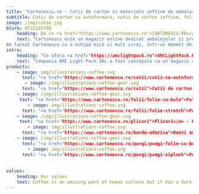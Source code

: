 ```yaml
---
title: "Cartonescu.ro - Cutii de carton si materiale ieftine de ambalare!"
subtitle: Cutii de carton cu autoformare, cutii de carton ieftine, folie cu bule si folie stretch, plicuri curierat autoadezive, plicuri din folie  cu bule, banda adeziva!
image: /img/cutie.jpg
blurb: 0722155788
    heading: De ce <a href="https://www.cartonescu.ro">CARTONESCU.RO</a>?
    text: "Cartonescu este un magazin online dedicat ambalejelor și produselor destinate pregătirii și împachetarii coletelor.
Am lansat Cartonescu cu o echipă mică și mult curaj, într-un moment de creștere accelerată a nevoii de ambalaje. Ne-am ales un nume haios, care vrem să inspire familiaritate și prezență constantă, deoarece ne dorim să devenim acel furnizor care este mereu aproape de clientul său. Asocierea numelui indică miezul afacerii noastre – clasicul carton, simbol al ambalajului in orice forma. Cand spui <a href="https://www.cartonescu.ro/cutii">Cutii de carton</a>, exprimi forma tradițională de ambalare de pretutindeni. Deși numele nostru se vrea a fi unul comun, noi ne propunem să ieșim din anonimat. Și cum am putea să facem acest lucru într-o lume a transformării și evoluției, decât apelând la un lucru care va rămâne neatins: grija față de oameni. În calitate de furnizor de produse de ambalare, ne-am stabilit ca misiune să ne conectăm cu oamenii, clienții noștri și să le venim în întâmpinarea nevoilor."
intro:
    heading: "Ce ofera <a href="https://amclightpack.ro">AMCLightPack.RO</a>?"
    text: "Compania AMC Light Pack SRL a fost concepută ca un magazin care activează în mediul online și este dedicată ambalejelor și produselor destinate pregătirii și împachetarii coletelor. Compania are o viziune de creștere și dezvoltare axată pe pasiunea pentru industrie, dar și pe grija față de clienți. AMC Light Pack SRL își dorește să fie un partener stabil și de încredere pentru cei care îi aleg produsele și serviciile, de aceea pune accent pe câteva elemente de bază, punând la dispoziția consumatorilor produse de calitate dar accesibile, având prețuri competitive."
products:
    - image: img/illustrations-coffee.svg
      text: "<a href="https://www.cartonescu.ro/cutii/cutii-cu-autoformare">Cutii carton cu autoformare</a> - Cutiile cu autoformare au devenit in ultima perioada cea mai simpla si eficienta metoda de ambalare pentru diverse produse comandate de clienti din marile magazine."
       - image: /img/illustrations-coffee-gear.svg
      text: "<a href="https://www.cartonescu.ro/cutii">Cutii de carton ieftine</a> - Cutii de carton ieftine - Cutii carton ambalare - Cutii cu autoformare! Alege din variantele de ambalaje fabricate din carton ondulat: cutii clasice si cutii cu auto-formare. Cere oferta personalizata pentru dimensiunea de care ai nevoie."
    - image: /img/illustrations-coffee-gear.svg
     text: "<a href="https://www.cartonescu.ro/folii/folie-cu-bule">Folie cu bule</a> - Folia cu bule este un produs durabil, usor si maleabil, al carui principal beneficiu este acela de a amortiza impactul asupra produselor impachetate."
        - image: img/illustrations-coffee.svg
      text: "<a href="https://www.cartonescu.ro/folii/folie-stretch">Folie stretch</a> - Folia stretch manuala este o folie fabricata din polietilena extrem de subtire si flexibila, avand o folosinta larga atat in mediul industrial, cat si in cel domestic."
    - image: /img/illustrations-coffee-gear.svg
     text: "<a href="https://www.cartonescu.ro/plicuri">Plicuri</a> - Plicuri din plastic pentru curierat, buzunare autoadezive de toate dimensiunile pentru lipirea pe colete, plicuri din folie cu bule pentru transportul articolelor fragile."
        - image: img/illustrations-coffee.svg
      text: "<a href="https://www.cartonescu.ro/banda-adeziva">Benzi adezive</a> - Produse pentru procesul de paletizare: benzi adezive acril si solvent, benzi pentru avertizare si benzi pentru legarea si stabilizarea marfurilor pe palet.."
    - image: /img/illustrations-coffee-gear.svg
      text: "<a href="https://www.cartonescu.ro/pungi/pungi-folie-cu-bule">Pungi din folie cu bule</a> - Vezi oferta de pungi din folie cu bule de diverse dimensiuni pentru protejarea si transportul in deplina siguranta a produselor fragile. Pungi fabricate din plastic cu inchidere zip."
        - image: img/illustrations-coffee.svg
      text: "<a href="https://www.cartonescu.ro/pungi/pungi-ziplock">Pungi cu ZIPLOCK</a> - Pungile cu inchidere de tip zip-lock sunt produse din LDPE, avand un sistem de sigilare fermoar care ajuta la inchiderea pungii. Pungile ziplock sunt disponibile in diverse dimensiuni, fiind ideale pentru ambalarea in conditii de siguranta a diverselor obiecte de dimensiuni mici si medii."
   
      
values:
    heading: Our values
    text: Coffee is an amazing part of human culture but it has a dark side too – one of colonialism and mindless abuse of natural resources and human lives. We want to turn this around and return the coffee trade to the drink’s exhilarating, empowering and unifying nature.
---
```


